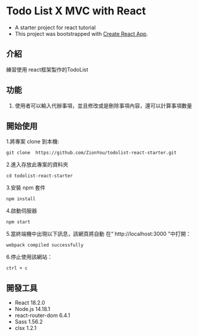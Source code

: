 # Todo List X MVC with React

- A starter project for react tutorial
- This project was bootstrapped with [Create React App](https://github.com/facebook/create-react-app).
## 介紹
練習使用 react框架製作的TodoList

## 功能

1. 使用者可以輸入代辦事項，並且修改或是刪除事項內容，還可以計算事項數量


## 開始使用

1.將專案 clone 到本機:
```
git clone  https://github.com/ZionYou/todolist-react-starter.git
```

2.進入存放此專案的資料夾
```
cd todolist-react-starter
```

3.安裝 npm 套件
```
npm install
```

4.啟動伺服器 
```
npm start
```

5.當終端機中出現以下訊息，該網頁將自動 在“ http://localhost:3000 ”中打開：
```
webpack compiled successfully
```

6.停止使用該網站：
```
ctrl + c
```

## 開發工具

* React 18.2.0
* Node.js 14.18.1
* react-router-dom 6.4.1
* Sass 1.56.2
* clsx 1.2.1
